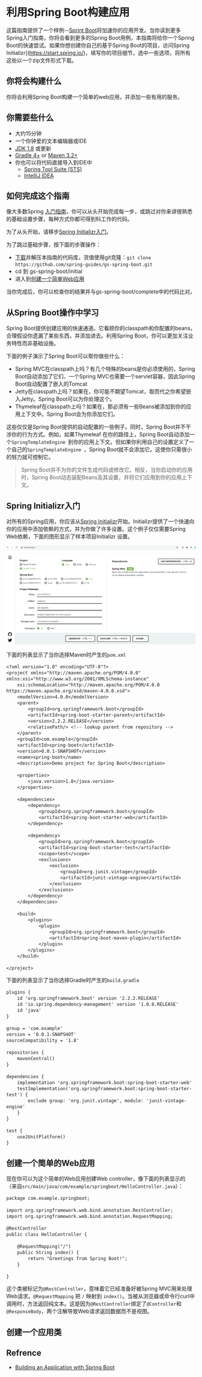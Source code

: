 # 利用Spring Boot构建应用
这篇指南提供了一个样例--[Sprint Boot](https://github.com/spring-projects/spring-boot)将加速你的应用开发。当你读到更多Spring入门指南，你将会看到更多的Spring Boot用例。本指南将给你一个Spring Boot的快速尝试。如果你想创建你自己的基于Spring Boot的项目，访问Spring Initializr](https://start.spring.io/)，填写你的项目细节，选中一些选项，将所有这些以一个zip文件形式下载。
## 你将会构建什么
你将会利用Spring Boot构建一个简单的web应用，并添加一些有用的服务。
## 你需要些什么
- 大约15分钟
- 一个你钟爱的文本编辑器或IDE
- [JDK 1.8](http://www.oracle.com/technetwork/java/javase/downloads/index.html) 或更新
- [Gradle 4+](http://www.gradle.org/downloads) or [Maven 3.2+](https://maven.apache.org/download.cgi)
- 你也可以将代码直接导入到IDE中
  + [Spring Tool Suite (STS)](https://spring.io/guides/gs/sts)
  + [IntelliJ IDEA](https://spring.io/guides/gs/intellij-idea/)
## 如何完成这个指南
像大多数Spring [入门指南](https://spring.io/guides)，你可以从头开始完成每一步，或跳过对你来讲很熟悉的基础设置步骤，每种方式你都可得到科工作的代码。

为了从头开始，请移步[Spring Initializr入门](https://spring.io/guides/gs/spring-boot/#scratch)。

为了跳过基础步骤，按下面的步骤操作：
+ [下载](https://github.com/spring-guides/gs-spring-boot/archive/master.zip)并解压本指南的代码库，货值使用git克隆：`git clone https://github.com/spring-guides/gs-spring-boot.git`
+ cd 到 gs-spring-boot/initial
+ 进入到[创建一个简单Web应用](https://spring.io/guides/gs/spring-boot/#initial)

当你完成后，你可以检查你的结果并与gs-spring-boot/complete中的代码比对。
## 从Spring Boot操作中学习
Spring Boot提供创建应用的快速通道。它看顾你的classpath和你配置的beans，合理假设你遗漏了某些东西，并添加进去。利用Spring Boot，你可以更加关注业务特性而非基础设施。

下面的例子演示了Spring Boot可以帮你做些什么：
- Spring MVC在classpath上吗？有几个特殊的beans是你必须使用的，Spring Boot自动添加了它们、一个Spring MVC也需要一个servlet容器，因此Spring Boot自动配置了嵌入的Tomcat
- Jetty在classpath上吗？如果在，你可能不期望Tomcat，取而代之你希望嵌入Jetty。Spring Boot可以为你处理这个。
- Thymeleaf在classpath上吗？如果在，那必须有一些Beans被添加到你的应用上下文中。Spring Boot会为你添加它们。

这些仅仅是Spring Boot提供的自动配置的一些例子。同时，Spring Boot并不干涉你的行为方式。例如，如果Thymeleaf 在你的路径上，Spring Boot自动添加一个`SpringTemplateEngine `到你的应用上下文。但如果你利用自己的设置定义了一个自己的`SpringTemplateEngine `，Spring Boot就不会添加它。这使你只需很小的努力就可控制它。
> Spring Boot并不为你的文件生成代码或修改它。相反，当你启动你的应用时，Spring Boot动态装配Beans及其设置，并将它们应用到你的应用上下文。
## Spring Initializr入门
对所有的Spring应用，你应该从[Spring Initializr](https://start.spring.io/)开始。Initializr提供了一个快速向你的应用中添加依赖的方式，并为你做了许多设置。这个例子仅仅需要Spring Web依赖，下面的图形显示了样本项目Initializr 设置。

![Initializr ](images/Initializr.png)

下面的列表显示了当你选择Maven时产生的`pom.xml`
```
<?xml version="1.0" encoding="UTF-8"?>
<project xmlns="http://maven.apache.org/POM/4.0.0" xmlns:xsi="http://www.w3.org/2001/XMLSchema-instance"
	xsi:schemaLocation="http://maven.apache.org/POM/4.0.0 https://maven.apache.org/xsd/maven-4.0.0.xsd">
	<modelVersion>4.0.0</modelVersion>
	<parent>
		<groupId>org.springframework.boot</groupId>
		<artifactId>spring-boot-starter-parent</artifactId>
		<version>2.2.2.RELEASE</version>
		<relativePath/> <!-- lookup parent from repository -->
	</parent>
	<groupId>com.example</groupId>
	<artifactId>spring-boot</artifactId>
	<version>0.0.1-SNAPSHOT</version>
	<name>spring-boot</name>
	<description>Demo project for Spring Boot</description>

	<properties>
		<java.version>1.8</java.version>
	</properties>

	<dependencies>
		<dependency>
			<groupId>org.springframework.boot</groupId>
			<artifactId>spring-boot-starter-web</artifactId>
		</dependency>

		<dependency>
			<groupId>org.springframework.boot</groupId>
			<artifactId>spring-boot-starter-test</artifactId>
			<scope>test</scope>
			<exclusions>
				<exclusion>
					<groupId>org.junit.vintage</groupId>
					<artifactId>junit-vintage-engine</artifactId>
				</exclusion>
			</exclusions>
		</dependency>
	</dependencies>

	<build>
		<plugins>
			<plugin>
				<groupId>org.springframework.boot</groupId>
				<artifactId>spring-boot-maven-plugin</artifactId>
			</plugin>
		</plugins>
	</build>

</project>
```

下面的列表显示了当你选择Gradle时产生的`build.gradle`
```
plugins {
	id 'org.springframework.boot' version '2.2.2.RELEASE'
	id 'io.spring.dependency-management' version '1.0.8.RELEASE'
	id 'java'
}

group = 'com.example'
version = '0.0.1-SNAPSHOT'
sourceCompatibility = '1.8'

repositories {
	mavenCentral()
}

dependencies {
	implementation 'org.springframework.boot:spring-boot-starter-web'
	testImplementation('org.springframework.boot:spring-boot-starter-test') {
		exclude group: 'org.junit.vintage', module: 'junit-vintage-engine'
	}
}

test {
	useJUnitPlatform()
}
```
## 创建一个简单的Web应用
现在你可以为这个简单的Web应用创建Web controller，像下面的列表显示的（来自`src/main/java/com/example/springboot/HelloController.java`）：
```
package com.example.springboot;

import org.springframework.web.bind.annotation.RestController;
import org.springframework.web.bind.annotation.RequestMapping;

@RestController
public class HelloController {

	@RequestMapping("/")
	public String index() {
		return "Greetings from Spring Boot!";
	}

}
```
这个类被标记为`@RestController`，意味着它已经准备好被Spring MVC用来处理Web请求。`@RequestMapping` 把 `/` 映射到 `index()`。当被从浏览器或命令行curl中调用时，方法返回纯文本。这是因为`@RestController`绑定了`@Controller`和`@ResponseBody`，两个注解导致Web请求返回数据而不是视图。
## 创建一个应用类



## Refrence
- [Building an Application with Spring Boot](https://spring.io/guides/gs/spring-boot/)